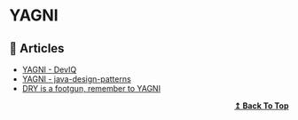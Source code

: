 # YAGNI

## 📝 Articles

- [YAGNI - DevIQ](https://deviq.com/principles/yagni) 
- [YAGNI - java-design-patterns](https://java-design-patterns.com/principles/#yagni) 
- [DRY is a footgun, remember to YAGNI](https://swizec.com/blog/dry-is-a-footgun-remember-to-yagni/)
<div align="right">
  <b><a href="#contents">↥ Back To Top</a></b>
</div>